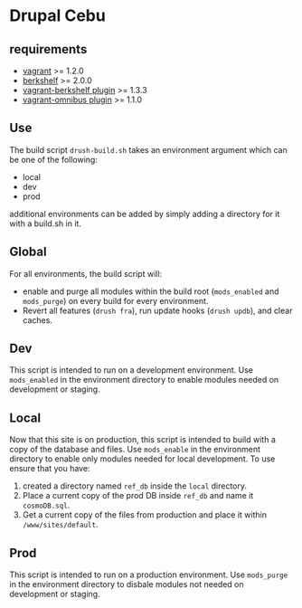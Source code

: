 Drupal Cebu
=======

requirements
------------
* [vagrant](http://downloads.vagrantup.com/) >= 1.2.0
* [berkshelf](http://berkshelf.com/) >= 2.0.0
* [vagrant-berkshelf plugin](https://github.com/RiotGames/vagrant-berkshelf) >= 1.3.3
* [vagrant-omnibus plugin](https://github.com/schisamo/vagrant-omnibus) >= 1.1.0

Use
---

The build script `drush-build.sh` takes an environment argument which can be
one of the following:

* local
* dev
* prod

additional environments can be added by simply adding a directory for it with
a build.sh in it.

Global
------
For all environments, the build script will:

* enable and purge all modules within the build root (`mods_enabled` and `mods_purge`) on every build for every environment.
* Revert all features (`drush fra`), run update hooks (`drush updb`), and clear caches.

Dev
-----
This script is intended to run on a development environment. Use `mods_enabled` in the environment directory to enable modules needed on development or staging.


Local
-----
Now that this site is on production, this script is intended to build with a copy of the database and files. Use `mods_enable` in the environment directory to enable only modules needed for local development.
To use ensure that you have:
1. created a directory named `ref_db` inside the `local` directory.
2. Place a current copy of the prod DB inside `ref_db` and name it `cosmoDB.sql`.
3. Get a current copy of the files from production and place it within `/www/sites/default`.

Prod
-----
This script is intended to run on a production environment. Use `mods_purge` in the environment directory to disbale modules not needed on development or staging.

